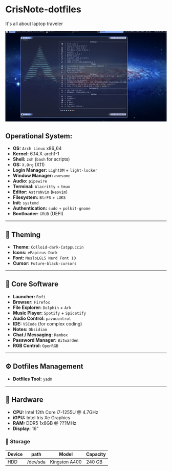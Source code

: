 # CrisNote-dotfiles

It's all about laptop traveler 

![fastfetch](https://github.com/jKy0n/CrisNote-dotfiles/blob/master/Pictures/CrisNote-media/fastfetch-08-05-2025.png)

## Operational System:

- **OS:** `Arch Linux` x86_64  
- **Kernel:** 6.14.X-arch1-1  
- **Shell:** `zsh` (`bash` for scripts)  
- **GS:** `X.Org` (X11)  
- **Login Manager:** `LightDM` + `light-locker`  
- **Window Manager:** `awesome`  
- **Audio:** `pipewire`  
- **Terminal:** `Alacritty` + `tmux`  
- **Editor:** `AstroNvim` (`Neovim`)  
- **Filesystem:** `BtrFS` + `LUKS`
- **Init:** `systemd`  
- **Authentication:** `sudo` + `polkit-gnome`  
- **Bootloader:** `GRUB` (UEFI)  

---

## 🎨 Theming

- **Theme:** `Colloid-dark-Catppuccin`
- **Icons:** `ePapirus-Dark`  
- **Font:** `MesloLGLS Nerd Font 10`  
- **Cursor:** `Future-black-cursors`

---

## 🧠 Core Software

- **Launcher:** `Rofi`  
- **Browser:** `Firefox`  
- **File Explorer:** `Dolphin` + `Ark`
- **Music Player:** `Spotify` + `Spicetify`  
- **Audio Control:** `pavucontrol`  
- **IDE:** `VSCode` (for complex coding)  
- **Notes:** `Obsidian`
- **Chat / Messaging:** `Rambox`
- **Password Manager:** `Bitwarden`
- **RGB Control:** `OpenRGB`

---

## ⚙️ Dotfiles Management

- **Dotfiles Tool:** `yadm`

---

## 🧱 Hardware

- **CPU:** Intel 12th Core i7-1255U @ 4.7GHz  
- **iGPU:** Intel Iris Xe Graphics  
- **RAM:** DDR5 1x8GB @ ???MHz  
- **Display:** 16"

### 💾 Storage 

| Device |     path     |          Model           | Capacity |
|--------|--------------|--------------------------|----------|
|  HDD   |   /dev/sda   |      Kingston A400      |   240 GB   |


